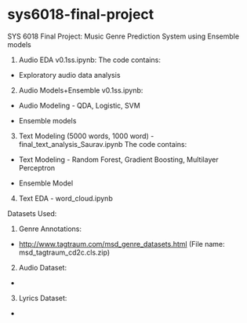 # sys6018-final-project
SYS 6018 Final Project: Music Genre Prediction System using Ensemble models

1. Audio EDA v0.1ss.ipynb: 
The code contains:

  * Exploratory audio data analysis 

2. Audio Models+Ensemble v0.1ss.ipynb:
  
  * Audio Modeling - QDA, Logistic, SVM
  
  * Ensemble models

3. Text Modeling (5000 words, 1000 word) - final_text_analysis_Saurav.ipynb
The code contains:

  * Text Modeling - Random Forest, Gradient Boosting, Multilayer Perceptron
  
  * Ensemble Model

4. Text EDA - word_cloud.ipynb

Datasets Used:
1. Genre Annotations:
 * http://www.tagtraum.com/msd_genre_datasets.html (File name: msd_tagtraum_cd2c.cls.zip)
 
2. Audio Dataset:
 * 

3. Lyrics Dataset:
 *
